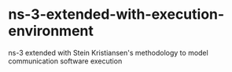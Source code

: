 # ns-3-extended-with-execution-environment
ns-3 extended with Stein Kristiansen's methodology to model communication software execution
